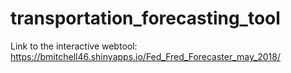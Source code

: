 # transportation_forecasting_tool


Link to the interactive webtool: https://bmitchell46.shinyapps.io/Fed_Fred_Forecaster_may_2018/
